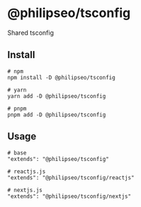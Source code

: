 # @philipseo/tsconfig

Shared tsconfig

## Install

```
# npm
npm install -D @philipseo/tsconfig

# yarn
yarn add -D @philipseo/tsconfig

# pnpm
pnpm add -D @philipseo/tsconfig
```

## Usage

```
# base
"extends": "@philipseo/tsconfig"

# reactjs.js
"extends": "@philipseo/tsconfig/reactjs"

# nextjs.js
"extends": "@philipseo/tsconfig/nextjs"
```
